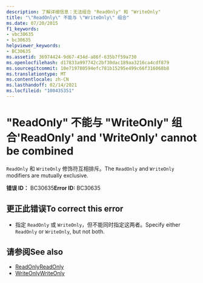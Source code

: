 ```yaml
---
description: 了解详细信息：无法组合 "ReadOnly" 和 "WriteOnly"
title: "\"ReadOnly\" 不能与 \"WriteOnly\" 组合"
ms.date: 07/20/2015
f1_keywords:
- vbc30635
- bc30635
helpviewer_keywords:
- BC30635
ms.assetid: 36974424-9d67-434d-a86f-635b7f59a730
ms.openlocfilehash: d17833a997742c2bf30dac189aa3216ca4cdf879
ms.sourcegitcommit: 10e719780594efc781b15295e499c66f316068b8
ms.translationtype: MT
ms.contentlocale: zh-CN
ms.lasthandoff: 02/14/2021
ms.locfileid: "100435351"
---
```

# <a name="readonly-and-writeonly-cannot-be-combined"></a><span data-ttu-id="16e09-103">"ReadOnly" 不能与 "WriteOnly" 组合</span><span class="sxs-lookup"><span data-stu-id="16e09-103">'ReadOnly' and 'WriteOnly' cannot be combined</span></span>

<span data-ttu-id="16e09-104">`ReadOnly` 和 `WriteOnly` 修饰符互相排斥。</span><span class="sxs-lookup"><span data-stu-id="16e09-104">The `ReadOnly` and `WriteOnly` modifiers are mutually exclusive.</span></span>  
  
 <span data-ttu-id="16e09-105">**错误 ID：** BC30635</span><span class="sxs-lookup"><span data-stu-id="16e09-105">**Error ID:** BC30635</span></span>  
  
## <a name="to-correct-this-error"></a><span data-ttu-id="16e09-106">更正此错误</span><span class="sxs-lookup"><span data-stu-id="16e09-106">To correct this error</span></span>  
  
- <span data-ttu-id="16e09-107">指定 `ReadOnly` 或 `WriteOnly`，但不能同时指定这两者。</span><span class="sxs-lookup"><span data-stu-id="16e09-107">Specify either `ReadOnly` or `WriteOnly`, but not both.</span></span>  
  
## <a name="see-also"></a><span data-ttu-id="16e09-108">请参阅</span><span class="sxs-lookup"><span data-stu-id="16e09-108">See also</span></span>

- [<span data-ttu-id="16e09-109">ReadOnly</span><span class="sxs-lookup"><span data-stu-id="16e09-109">ReadOnly</span></span>](../language-reference/modifiers/readonly.md)
- [<span data-ttu-id="16e09-110">WriteOnly</span><span class="sxs-lookup"><span data-stu-id="16e09-110">WriteOnly</span></span>](../language-reference/modifiers/writeonly.md)
